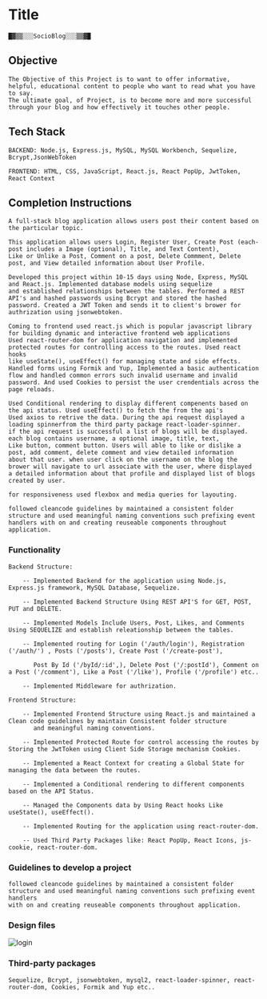 # Title

    █▓▒▒░░░SocioBlog░░░▒▒▓█

## Objective

    The Objective of this Project is to want to offer informative, helpful, educational content to people who want to read what you have to say.
    The ultimate goal, of Project, is to become more and more successful through your blog and how effectively it touches other people.

## Tech Stack

    BACKEND: 𝙽𝚘𝚍𝚎.𝚓𝚜, 𝙴𝚡𝚙𝚛𝚎𝚜𝚜.𝚓𝚜, 𝙼𝚢𝚂𝚀𝙻, 𝙼𝚢𝚂𝚀𝙻 𝚆𝚘𝚛𝚔𝚋𝚎𝚗𝚌𝚑, 𝚂𝚎𝚚𝚞𝚎𝚕𝚒𝚣𝚎, 𝙱𝚌𝚛𝚢𝚙𝚝,𝙹𝚜𝚘𝚗𝚆𝚎𝚋𝚃𝚘𝚔𝚎𝚗

    FRONTEND: 𝙷𝚃𝙼𝙻, 𝙲𝚂𝚂, 𝙹𝚊𝚟𝚊𝚂𝚌𝚛𝚒𝚙𝚝, 𝚁𝚎𝚊𝚌𝚝.𝚓𝚜, 𝚁𝚎𝚊𝚌𝚝 𝙿𝚘𝚙𝚄𝚙, 𝙹𝚠𝚝𝚃𝚘𝚔𝚎𝚗, 𝚁𝚎𝚊𝚌𝚝 𝙲𝚘𝚗𝚝𝚎𝚡𝚝

## Completion Instructions 

    A full-stack blog application allows users post their content based on the particular topic.

    This application allows users Login, Register User, Create Post (each-post includes a Image (optional), Title, and Text Content), 
    Like or Unlike a Post, Comment on a post, Delete Commment, Delete post, and View detailed information about User Profile.

    Developed this project within 10-15 days using Node, Express, MySQL and React.js. Implemented database models using sequelize
    and established relationships between the tables. Performed a REST API's and hashed passwords using Bcrypt and stored the hashed 
    password. Created a JWT Token and sends it to client's brower for authrization using jsonwebtoken. 

    Coming to frontend used react.js which is popular javascript library for building dynamic and interactive frontend web applications
    Used react-router-dom for application navigation and implemented protected routes for controlling access to the routes. Used react hooks
    like useState(), useEffect() for managing state and side effects. Handled forms using Formik and Yup, Implemented a basic authentication
    flow and handled common errors such invalid username and invalid password. And used Cookies to persist the user crendentials across the
    page reloads.

    Used Conditional rendering to display different compenents based on the api status. Used useEffect() to fetch the from the api's
    Used axios to retrive the data. During the api request displayed a loading spinnerfrom the third party package react-loader-spinner. 
    if the api request is successful a list of blogs will be displayed. each blog contains username, a optional image, title, text, 
    Like button, comment button. Users will able to like or dislike a post, add comment, delete comment and view detailed information 
    about that user. when user click on the username on the blog the brower will navigate to url associate with the user, where displayed
    a detailed information about that profile and displayed list of blogs created by user.

    for responsiveness used flexbox and media queries for layouting.

    followed cleancode guidelines by maintained a consistent folder structure and used meaningful naming conventions such prefixing event 
    handlers with on and creating reuseable components throughout application.


### Functionality 
    Backend Structure: 

        -- Implemented Backend for the application using Node.js, Express.js framework, MySQL Database, Sequelize. 

        -- Implemented Backend Structure Using REST API'S for GET, POST, PUT and DELETE. 

        -- Implemented Models Include Users, Post, Likes, and Comments Using SEQUELIZE and establish releationship between the tables. 

        -- Implemented routing for Login ('/auth/login'), Registration ('/auth/') , Posts ('/posts'), Create Post ('/create-post'), 

           Post By Id ('/byId/:id',), Delete Post ('/:postId'), Comment on a Post ('/comment'), Like a Post ('/like'), Profile ('/profile') etc..

        -- Implemented Middleware for authrization.

    Frontend Structure: 

        -- Implemented Frontend Structure using React.js and maintained a Clean code guidelines by maintain Consistent folder structure 
           and meaningful naming conventions.
        
        -- Implemented Protected Route for control accessing the routes by Storing the JwtToken using Client Side Storage mechanism Cookies.

        -- Implemented a React Context for creating a Global State for managing the data between the routes.

        -- Implemented a Conditional rendering to different components based on the API Status.

        -- Managed the Components data by Using React hooks Like useState(), useEffect().

        -- Implemented Routing for the application using react-router-dom.

        -- Used Third Party Packages like: React PopUp, React Icons, js-cookie, react-router-dom.


### Guidelines to develop a project

    followed cleancode guidelines by maintained a consistent folder structure and used meaningful naming conventions such prefixing event handlers
    with on and creating reuseable components throughout application.


### Design files

   ![login](<FireShot/FireShot Capture 060 - React App - blog-app-sand-eight.vercel.app.png>)

### Third-party packages

    Sequelize, Bcrypt, jsonwebtoken, mysql2, react-loader-spinner, react-router-dom, Cookies, Formik and Yup etc..

